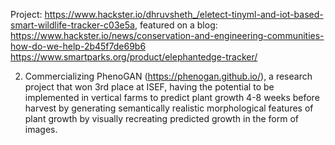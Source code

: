 Project: https://www.hackster.io/dhruvsheth_/eletect-tinyml-and-iot-based-smart-wildlife-tracker-c03e5a, featured on a blog: https://www.hackster.io/news/conservation-and-engineering-communities-how-do-we-help-2b45f7de69b6
https://www.smartparks.org/product/elephantedge-tracker/

2) Commercializing PhenoGAN (https://phenogan.github.io/), a research project that won 3rd place at ISEF, having the potential to be implemented in vertical farms to predict plant growth 4-8 weeks before harvest by generating semantically realistic morphological features of plant growth by visually recreating predicted growth in the form of images. 
